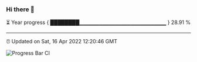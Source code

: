### Hi there 👋

⏳ Year progress { ████████▁▁▁▁▁▁▁▁▁▁▁▁▁▁▁▁▁▁▁▁▁▁ } 28.91 %

---

⏰ Updated on Sat, 16 Apr 2022 12:20:46 GMT

![Progress Bar CI](https://github.com/liununu/liununu/workflows/Progress%20Bar%20CI/badge.svg)
